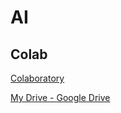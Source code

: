 # AI

## Colab

[Colaboratory](https://colab.research.google.com/notebooks/intro.ipynb)

[My Drive - Google Drive](https://drive.google.com/drive/u/1/my-drive)